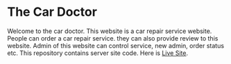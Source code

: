 # The Car Doctor

Welcome to the car doctor. This website is a car repair service website. People can order a car repair service. they can also provide review to this website. Admin of this website can control service, new admin, order status etc. This repository contains server site code.
Here is [Live Site](https://the-car-doctor.web.app).
